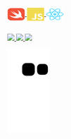 <div>
  <a href="https://github.com/Leobroud">
<!--   <img height="180em" src="https://github-readme-stats.vercel.app/api?username=Leobroud&show_icons=true&theme=tokyonight&include_all_commits=true&count_private=true"/> -->
<!--   <img height="180em" src="https://github-readme-stats.vercel.app/api/top-langs/?username=Leobroud&layout=compact&langs_count=7&theme=tokyonight"/> -->
</div>
  <div style="display: inline_block"><br>
    <img align="center" alt="Leo-Swift" height="30" width="40" src="https://github.com/devicons/devicon/blob/master/icons/swift/swift-original.svg">
    <img align="center" alt="Leo-Js" height="30" width="40" src="https://raw.githubusercontent.com/devicons/devicon/master/icons/javascript/javascript-plain.svg">
    <img align="center" alt="Leo-React" height="30" width="40" src="https://raw.githubusercontent.com/devicons/devicon/master/icons/react/react-original.svg">
  </div>
  
 ##
  
<div>
  <a href="mailto:leonardo.barbosa@g.globo" target="_blank">
    <img src="https://img.shields.io/badge/Microsoft_Outlook-0078D4?style=for-the-badge&logo=microsoft-outlook&logoColor=white" target="_blank">
  </a>
  <a href="mailto:leo.oliveira.b@gmail.com">
    <img src="https://img.shields.io/badge/-Gmail-%23333?style=for-the-badge&logo=gmail&logoColor=white" target="_blank">
  </a>
  <a href="https://www.linkedin.com/in/leonardo-oliveira-barbosa" target="_blank">
    <img src="https://img.shields.io/badge/-LinkedIn-%230077B5?style=for-the-badge&logo=linkedin&logoColor=white" target="_blank">
  </a>
  
  
</div> 
  
  ![Snake animation](https://github.com/leobroud/leobroud/blob/output/github-contribution-grid-snake.svg)
